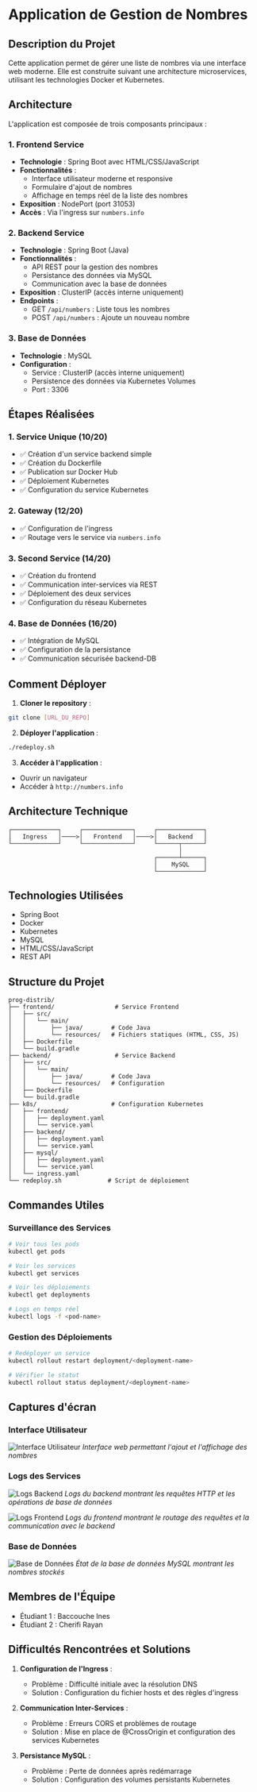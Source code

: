# Application de Gestion de Nombres

## Description du Projet
Cette application permet de gérer une liste de nombres via une interface web moderne. Elle est construite suivant une architecture microservices, utilisant les technologies Docker et Kubernetes.

## Architecture
L'application est composée de trois composants principaux :

### 1. Frontend Service
- **Technologie** : Spring Boot avec HTML/CSS/JavaScript
- **Fonctionnalités** :
  - Interface utilisateur moderne et responsive
  - Formulaire d'ajout de nombres
  - Affichage en temps réel de la liste des nombres
- **Exposition** : NodePort (port 31053)
- **Accès** : Via l'ingress sur `numbers.info`

### 2. Backend Service
- **Technologie** : Spring Boot (Java)
- **Fonctionnalités** :
  - API REST pour la gestion des nombres
  - Persistance des données via MySQL
  - Communication avec la base de données
- **Exposition** : ClusterIP (accès interne uniquement)
- **Endpoints** :
  - GET `/api/numbers` : Liste tous les nombres
  - POST `/api/numbers` : Ajoute un nouveau nombre

### 3. Base de Données
- **Technologie** : MySQL
- **Configuration** :
  - Service : ClusterIP (accès interne uniquement)
  - Persistence des données via Kubernetes Volumes
  - Port : 3306

## Étapes Réalisées

### 1. Service Unique (10/20)
- ✅ Création d'un service backend simple
- ✅ Création du Dockerfile
- ✅ Publication sur Docker Hub
- ✅ Déploiement Kubernetes
- ✅ Configuration du service Kubernetes

### 2. Gateway (12/20)
- ✅ Configuration de l'ingress
- ✅ Routage vers le service via `numbers.info`

### 3. Second Service (14/20)
- ✅ Création du frontend
- ✅ Communication inter-services via REST
- ✅ Déploiement des deux services
- ✅ Configuration du réseau Kubernetes

### 4. Base de Données (16/20)
- ✅ Intégration de MySQL
- ✅ Configuration de la persistance
- ✅ Communication sécurisée backend-DB

## Comment Déployer

1. **Cloner le repository** :
```bash
git clone [URL_DU_REPO]
```

2. **Déployer l'application** :
```bash
./redeploy.sh
```

3. **Accéder à l'application** :
- Ouvrir un navigateur
- Accéder à `http://numbers.info`

## Architecture Technique

```
┌─────────────┐     ┌──────────────┐     ┌─────────────┐
│   Ingress   │────>│   Frontend   │────>│   Backend   │
└─────────────┘     └──────────────┘     └──────┬──────┘
                                                │
                                         ┌──────┴──────┐
                                         │    MySQL    │
                                         └─────────────┘
```

## Technologies Utilisées
- Spring Boot
- Docker
- Kubernetes
- MySQL
- HTML/CSS/JavaScript
- REST API

## Structure du Projet
```
prog-distrib/
├── frontend/                 # Service Frontend
│   ├── src/
│   │   └── main/
│   │       ├── java/        # Code Java
│   │       └── resources/   # Fichiers statiques (HTML, CSS, JS)
│   ├── Dockerfile
│   └── build.gradle
├── backend/                  # Service Backend
│   ├── src/
│   │   └── main/
│   │       ├── java/        # Code Java
│   │       └── resources/   # Configuration
│   ├── Dockerfile
│   └── build.gradle
├── k8s/                     # Configuration Kubernetes
│   ├── frontend/
│   │   ├── deployment.yaml
│   │   └── service.yaml
│   ├── backend/
│   │   ├── deployment.yaml
│   │   └── service.yaml
│   ├── mysql/
│   │   ├── deployment.yaml
│   │   └── service.yaml
│   └── ingress.yaml
└── redeploy.sh             # Script de déploiement

```

## Commandes Utiles

### Surveillance des Services
```bash
# Voir tous les pods
kubectl get pods

# Voir les services
kubectl get services

# Voir les déploiements
kubectl get deployments

# Logs en temps réel
kubectl logs -f <pod-name>
```

### Gestion des Déploiements
```bash
# Redéployer un service
kubectl rollout restart deployment/<deployment-name>

# Vérifier le statut
kubectl rollout status deployment/<deployment-name>
```

## Captures d'écran

### Interface Utilisateur
![Interface Utilisateur](screenshots/ui.png)
*Interface web permettant l'ajout et l'affichage des nombres*

### Logs des Services
![Logs Backend](screenshots/backend_logs.png)
*Logs du backend montrant les requêtes HTTP et les opérations de base de données*

![Logs Frontend](screenshots/frontend_logs.png)
*Logs du frontend montrant le routage des requêtes et la communication avec le backend*

### Base de Données
![Base de Données](screenshots/database.png)
*État de la base de données MySQL montrant les nombres stockés*

## Membres de l'Équipe
- Étudiant 1 : Baccouche Ines
- Étudiant 2 : Cherifi Rayan

## Difficultés Rencontrées et Solutions
1. **Configuration de l'Ingress** :
   - Problème : Difficulté initiale avec la résolution DNS
   - Solution : Configuration du fichier hosts et des règles d'ingress

2. **Communication Inter-Services** :
   - Problème : Erreurs CORS et problèmes de routage
   - Solution : Mise en place de @CrossOrigin et configuration des services Kubernetes

3. **Persistance MySQL** :
   - Problème : Perte de données après redémarrage
   - Solution : Configuration des volumes persistants Kubernetes
